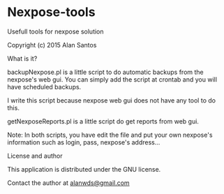 # Nexpose-tools
Usefull tools for nexpose solution

Copyright (c) 2015 Alan Santos

What is it?

backupNexpose.pl is a little script to do automatic backups from the nexpose's web gui. You can simply add the script at crontab and you will have scheduled backups.

I write this script because nexpose web gui does not have any tool to do this.

getNexposeReports.pl is a little script do get reports from web gui.

Note: In both scripts, you have edit the file and put your own nexpose's information such as login, pass, nexpose's address...

License and author

This application is distributed under the GNU license.

Contact the author at alanwds@gmail.com
